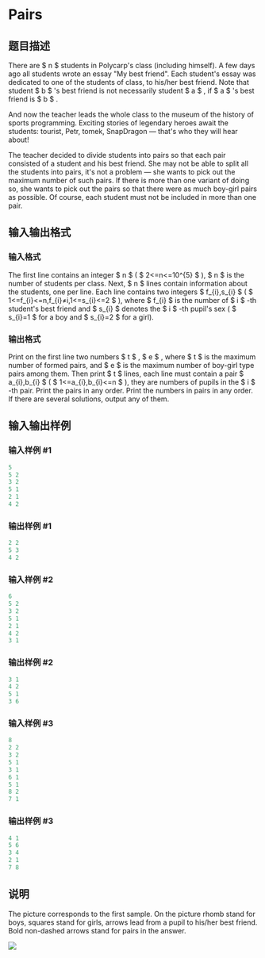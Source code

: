 # Pairs

## 题目描述

There are $ n $ students in Polycarp's class (including himself). A few days ago all students wrote an essay "My best friend". Each student's essay was dedicated to one of the students of class, to his/her best friend. Note that student $ b $ 's best friend is not necessarily student $ a $ , if $ a $ 's best friend is $ b $ .

And now the teacher leads the whole class to the museum of the history of sports programming. Exciting stories of legendary heroes await the students: tourist, Petr, tomek, SnapDragon — that's who they will hear about!

The teacher decided to divide students into pairs so that each pair consisted of a student and his best friend. She may not be able to split all the students into pairs, it's not a problem — she wants to pick out the maximum number of such pairs. If there is more than one variant of doing so, she wants to pick out the pairs so that there were as much boy-girl pairs as possible. Of course, each student must not be included in more than one pair.

## 输入输出格式

### 输入格式

The first line contains an integer $ n $ ( $ 2<=n<=10^{5} $ ), $ n $ is the number of students per class. Next, $ n $ lines contain information about the students, one per line. Each line contains two integers $ f_{i},s_{i} $ ( $ 1<=f_{i}<=n,f_{i}≠i,1<=s_{i}<=2 $ ), where $ f_{i} $ is the number of $ i $ -th student's best friend and $ s_{i} $ denotes the $ i $ -th pupil's sex ( $ s_{i}=1 $ for a boy and $ s_{i}=2 $ for a girl).

### 输出格式

Print on the first line two numbers $ t $ , $ e $ , where $ t $ is the maximum number of formed pairs, and $ e $ is the maximum number of boy-girl type pairs among them. Then print $ t $ lines, each line must contain a pair $ a_{i},b_{i} $ ( $ 1<=a_{i},b_{i}<=n $ ), they are numbers of pupils in the $ i $ -th pair. Print the pairs in any order. Print the numbers in pairs in any order. If there are several solutions, output any of them.

## 输入输出样例

### 输入样例 #1

```cpp
5
5 2
3 2
5 1
2 1
4 2

```
### 输出样例 #1

```cpp
2 2
5 3
4 2

```
### 输入样例 #2

```cpp
6
5 2
3 2
5 1
2 1
4 2
3 1

```
### 输出样例 #2

```cpp
3 1
4 2
5 1
3 6

```
### 输入样例 #3

```cpp
8
2 2
3 2
5 1
3 1
6 1
5 1
8 2
7 1

```
### 输出样例 #3

```cpp
4 1
5 6
3 4
2 1
7 8

```
## 说明

The picture corresponds to the first sample. On the picture rhomb stand for boys, squares stand for girls, arrows lead from a pupil to his/her best friend. Bold non-dashed arrows stand for pairs in the answer.

![](https://cdn.luogu.com.cn/upload/vjudge_pic/CF81E/d4459c987cdcafcc124667d05e81918009e49fed.png)

